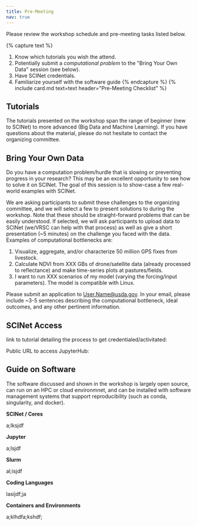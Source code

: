 ```yaml
---
title: Pre-Meeting
nav: true
--- 
```


Please review the workshop schedule and pre-meeting tasks listed below.

{% capture text %}
1. Know which tutorials you wish the attend.
2. Potentially submit a *computational problem* to the "Bring Your Own Data" session (see below).
3. Have SCINet credentials.
4. Familiarize yourself with the software guide
{% endcapture %}
{% include card.md text=text header="Pre-Meeting Checklist" %}

## Tutorials

The tutorials presented on the workshop span the range of beginner (new to SCINet) to more advanced (Big Data and Machine Learning). If you have questions about the material, please do not hesitate to contact the organizing committee.

## Bring Your Own Data

Do you have a computation problem/hurdle that is slowing or preventing progress in your research? This may be an excellent opportunity to see how to solve it on SCINet. The goal of this session is to show-case a few real-world examples with SCINet.

We are asking participants to submit these challenges to the organizing committee, and we will select a few to present solutions to during the workshop. Note that these should be straight-forward problems that can be easily understood. If selected, we will ask participants to upload data to SCINet (we/VRSC can help with that process) as well as give a short presentation (~5 minutes) on the challenge you faced with the data. Examples of computational bottlenecks are:

  1. Visualize, aggregate, and/or characterize 50 million GPS fixes from livestock.
  2. Calculate NDVI from XXX GBs of drone/satellite data (already processed to reflectance) and make time-series plots at pastures/fields.
  3. I want to run XXX scenarios of my model (varying the forcing/input parameters). The model is compatible with Linux.

Please submit an application to User.Name@usda.gov. In your email, please include ~3-5 sentences describing the computational bottleneck, ideal outcomes, and any other pertinent information.

## SCINet Access

link to tutorial detailing the process to get credentialed/activitated:

Public URL to access JupyterHub:


## Guide on Software

The software discussed and shown in the workshop is largely open source, can run on an HPC or cloud environmnet, and can be installed with software management systems that support reproducibility (such as conda, singularity, and docker).

**SCINet / Ceres**

a;lksjdf

**Jupyter**

a;lsjdf

**Slurm**

al;isjdf

**Coding Languages**

lasijdf;ja

**Containers and Environments**

a;klhdfa;kshdf;